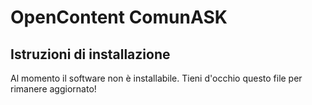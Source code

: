 # OpenContent ComunASK

## Istruzioni di installazione 

Al momento il software non è installabile.
Tieni d'occhio questo file per rimanere aggiornato!
